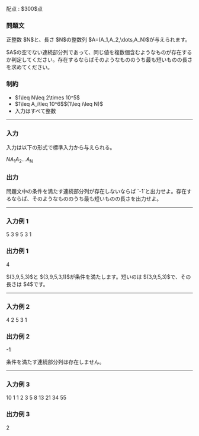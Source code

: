 
<div>

<span>

<span>

<p>
配点 : $300$点
</p>

<div>

<section>

### **問題文**

<p>
正整数 $N$と、長さ $N$の整数列 $A=(A_1,A_2,\dots,A_N)$が与えられます。
</p>

<p>
$A$の空でない連続部分列であって、同じ値を複数個含むようなものが存在するか判定してください。存在するならばそのようなもののうち最も短いものの長さを求めてください。
</p>

</section>

</div>

<div>

<section>

### **制約**

<ul>

<li>
$1\leq N\leq 2\times 10^5$
</li>

<li>
$1\leq A_i\leq 10^6$$(1\leq i\leq N)$
</li>

<li>
入力はすべて整数
</li>

</ul>

</section>

</div>

---

<div>

<div>

<section>

### **入力**

<p>
入力は以下の形式で標準入力から与えられる。
</p>

<div>

$N$$A_1$$A_2$$\dots$$A_N$
</div>

</section>

</div>

<div>

<section>

### **出力**

<p>
問題文中の条件を満たす連続部分列が存在しないならば `-1`と出力せよ。存在するならば、そのようなもののうち最も短いものの長さを出力せよ。
</p>

</section>

</div>

</div>

---

<div>

<section>

### **入力例 1**

<div>

5
3 9 5 3 1

</div>

</section>

</div>

<div>

<section>

### **出力例 1**

<div>

4

</div>

<p>
$(3,9,5,3)$と $(3,9,5,3,1)$が条件を満たします。短いのは $(3,9,5,3)$で、その長さは $4$です。
</p>

</section>

</div>

---

<div>

<section>

### **入力例 2**

<div>

4
2 5 3 1

</div>

</section>

</div>

<div>

<section>

### **出力例 2**

<div>

-1

</div>

<p>
条件を満たす連続部分列は存在しません。
</p>

</section>

</div>

---

<div>

<section>

### **入力例 3**

<div>

10
1 1 2 3 5 8 13 21 34 55

</div>

</section>

</div>

<div>

<section>

### **出力例 3**

<div>

2

</div>

</section>

</div>

</span>

</span>

</div>
